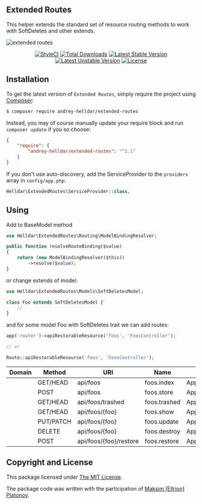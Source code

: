 ## Extended Routes

This helper extends the standard set of resource routing methods to work with SoftDeletes and other extends.

![extended routes](https://user-images.githubusercontent.com/10347617/42057776-0d4ad46a-7b27-11e8-88c9-36248498818c.png)

<p align="center">
    <a href="https://styleci.io/repos/138897572"><img src="https://styleci.io/repos/138897572/shield" alt="StyleCI" /></a>
    <a href="https://packagist.org/packages/andrey-helldar/extended-routes"><img src="https://img.shields.io/packagist/dt/andrey-helldar/extended-routes.svg?style=flat-square" alt="Total Downloads" /></a>
    <a href="https://packagist.org/packages/andrey-helldar/extended-routes"><img src="https://poser.pugx.org/andrey-helldar/extended-routes/v/stable?format=flat-square" alt="Latest Stable Version" /></a>
    <a href="https://packagist.org/packages/andrey-helldar/extended-routes"><img src="https://poser.pugx.org/andrey-helldar/extended-routes/v/unstable?format=flat-square" alt="Latest Unstable Version" /></a>
    <a href="LICENSE"><img src="https://poser.pugx.org/andrey-helldar/extended-routes/license?format=flat-square" alt="License" /></a>
</p>


## Installation

To get the latest version of `Extended Routes`, simply require the project using [Composer](https://getcomposer.org):

```bash
$ composer require andrey-helldar/extended-routes
```

Instead, you may of course manually update your require block and run `composer update` if you so choose:

```json
{
    "require": {
        "andrey-helldar/extended-routes": "^1.1"
    }
}
```

If you don't use auto-discovery, add the ServiceProvider to the `providers` array in `config/app.php`:
```php
Helldar\ExtendedRoutes\ServiceProvider::class,
```


## Using

Add to BaseModel method

```php
use Helldar\ExtendedRoutes\Routing\ModelBindingResolver;

public function resolveRouteBinding($value)
{
    return (new ModelBindingResolver($this))
        ->resolve($value);
}
```

or change extends of model:

```php
use Helldar\ExtendedRoutes\Models\SoftDeletesModel;

class Foo extends SoftDeletesModel {
    //
}
```

and for some model Foo with SoftDeletes trait we can add routes:

```php
app('router')->apiRestorableResource('foos', 'FoosController');

// or

Route::apiRestorableResource('foos', 'FoosController');
```

| Domain | Method | URI | Name | Action | Middleware |
|---|---|---|---|---|---|
| | GET/HEAD  | api/foos               | foos.index   | App\Http\Controllers\FoosController@index     | api        |
| | POST      | api/foos               | foos.store   | App\Http\Controllers\FoosController@store     | api        |
| | GET/HEAD  | api/foos/trashed       | foos.trashed | App\Http\Controllers\FoosController@trashed   | api        |
| | GET/HEAD  | api/foos/{foo}         | foos.show    | App\Http\Controllers\FoosController@show      | api        |
| | PUT/PATCH | api/foos/{foo}         | foos.update  | App\Http\Controllers\FoosController@update    | api        |
| | DELETE    | api/foos/{foo}         | foos.destroy | App\Http\Controllers\FoosController@destroy   | api        |
| | POST      | api/foos/{foo}/restore | foos.restore | App\Http\Controllers\FoosController@restore   | api        |


## Copyright and License

This package licensed under [The MIT License](LICENSE).

The package code was written with the participation of [Maksim (Ellrion) Platonov](https://gist.github.com/Ellrion/d04a75bf2df10d8e46eccd44be068dda).

